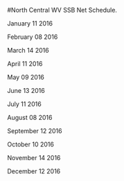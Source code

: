 #North Central WV SSB Net Schedule.

January 11 2016	

February 08 2016

March 14 2016

April 11 2016

May 09 2016

June 13 2016

July 11 2016

August 08 2016

September 12 2016

October 10 2016

November 14 2016

December 12 2016
